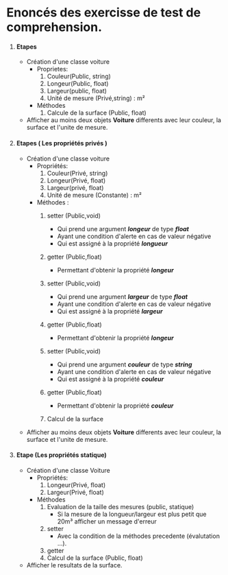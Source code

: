 # Enoncés des exercisse de test de comprehension. 

1. #### Etapes
    - Création d'une classe voiture
        -  Proprietes: 
            1. Couleur(Public, string)
            2. Longeur(Public, float)
            3. Largeur(public, float)
            4. Unité de mesure (Privé,string) : m²
        - Méthodes 
            1. Calcule de la surface (Public, float)
    - Afficher au moins deux objets **Voiture** differents avec leur couleur, la surface et l'unite de mesure. 

2. #### Etapes ( Les propriétés privés )
    - Création d'une classe voiture 
        - Propriétés:
            1. Couleur(Privé, string)
            2. Longeur(Privé, float)
            3. Largeur(privé, float)
            4. Unité de mesure (Constante) : m²
        - Méthodes :
            1. setter (Public,void)
                - Qui prend une argument ***longeur*** de type ***float***
                - Ayant une condition d'alerte en cas de valeur négative
                - Qui est assigné à la propriété ***longueur*** 
            2. getter (Public,float)
                - Permettant d'obtenir la propriété ***longeur***
            
            3. setter (Public,void)
                - Qui prend une argument ***largeur*** de type ***float***
                - Ayant une condition d'alerte en cas de valeur négative
                - Qui est assigné à la propriété ***largeur*** 
            4. getter (Public,float)
                - Permettant d'obtenir la propriété ***longeur***
            5. setter (Public,void)
                - Qui prend une argument ***couleur*** de type ***string***
                - Ayant une condition d'alerte en cas de valeur négative
                - Qui est assigné à la propriété ***couleur*** 
            6. getter (Public,float)
                - Permettant d'obtenir la propriété ***couleur***
            7. Calcul de la surface 
    - Afficher au moins deux objets **Voiture** differents avec leur couleur, la surface et l'unite de mesure.

3. #### Etape (Les propriétés statique)

    - Création d'une classe Voiture 
        - Propriétés: 
            1. Longeur(Privé, float)
            2. Largeur(Privé, float)
        - Méthodes 
            1. Evaluation de la taille des mesures (public, statique)
                - Si la mesure de la longueur/largeur est plus petit que 20m³ afficher un message d'erreur
            3. setter
                - Avec la condition de la méthodes precedente (évalutation ...). 
            4. getter
            2. Calcul de la surface (Public, float)
    - Afficher le resultats de la surface. 
            